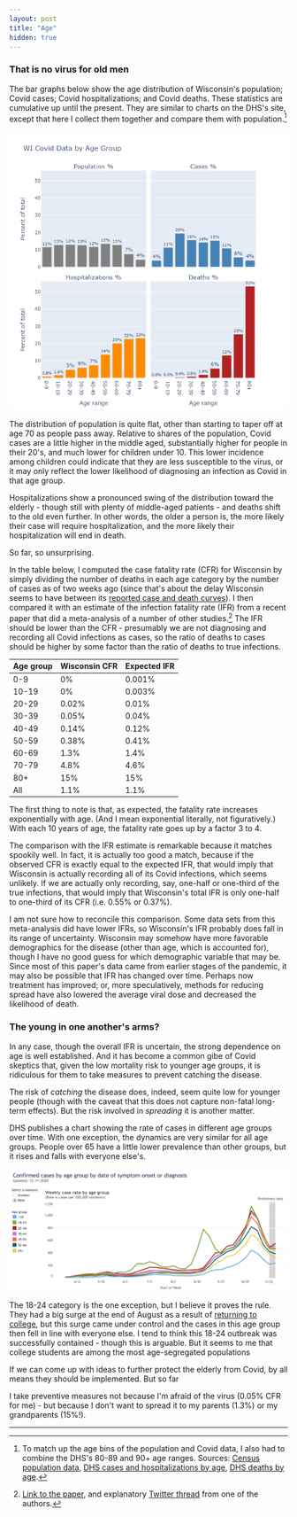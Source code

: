 ```yaml
---
layout: post
title: "Age"
hidden: true
---
```


### That is no virus for old men
The bar graphs below show the age distribution of Wisconsin's population; Covid cases; Covid hospitalizations; and Covid deaths. These statistics are cumulative up until the present. They are similar to charts on the DHS's site, except that here I collect them together and compare them with population.[^Sources]

![Age distributions](../assets/Age-Covid_2020-12-11.png)

The distribution of population is quite flat, other than starting to taper off at age 70 as people pass away. Relative to shares of the population, Covid cases are a little higher in the middle aged, substantially higher for people in their 20's, and much lower for children under 10. This lower incidence among children could indicate that they are less susceptible to the virus, or it may only reflect the lower likelihood of diagnosing an infection as Covid in that age group.

Hospitalizations show a pronounced swing of the distribution toward the elderly - though still with plenty of middle-aged patients - and deaths shift to the old even further. In other words, the older a person is, the more likely their case will require hospitalization, and the more likely their hospitalization will end in death. 

So far, so unsurprising. 

In the table below, I computed the case fatality rate (CFR) for Wisconsin by simply dividing the number of deaths in each age category by the number of cases as of two weeks ago (since that's about the delay Wisconsin seems to have between its [reported case and death curves](2020-12-07-status-update.md)). I then compared it with an estimate of the infection fatality rate (IFR) from a recent paper that did a meta-analysis of a number of other studies.[^Paper] The IFR should be lower than the CFR - presumably we are not diagnosing and recording all Covid infections as cases, so the ratio of deaths to cases should be higher by some factor than the ratio of deaths to true infections.

Age group | Wisconsin CFR | Expected IFR
---------- | ----------- | -----------
0-9   | 0%    | 0.001%
10-19 | 0%    | 0.003%
20-29 | 0.02% | 0.01%
30-39 | 0.05% | 0.04%
40-49 | 0.14% | 0.12%
50-59 | 0.38% | 0.41%
60-69 | 1.3%  | 1.4%
70-79 | 4.8%  | 4.6%
80+   | 15%   | 15%
All   | 1.1%  | 1.1%

The first thing to note is that, as expected, the fatality rate increases exponentially with age. (And I mean exponential literally, not figuratively.) With each 10 years of age, the fatality rate goes up by a factor 3 to 4. 

The comparison with the IFR estimate is remarkable because it matches spookily well. In fact, it is actually too good a match, because if the observed CFR is exactly equal to the expected IFR, that would imply that Wisconsin is actually recording all of its Covid infections, which seems unlikely. If we are actually only recording, say, one-half or one-third of the true infections, that would imply that Wisconsin's total IFR is only one-half to one-third of its CFR (i.e. 0.55% or 0.37%).

I am not sure how to reconcile this comparison. Some data sets from this meta-analysis did have lower IFRs, so Wisconsin's IFR probably does fall in its range of uncertainty. Wisconsin may somehow have more favorable demographics for the disease (other than age, which is accounted for), though I have no good guess for which demographic variable that may be. Since most of this paper's data came from earlier stages of the pandemic, it may also be possible that IFR has changed over time.  Perhaps now treatment has improved; or, more speculatively, methods for reducing spread have also lowered the average viral dose and decreased the likelihood of death.

### The young in one another's arms?
In any case, though the overall IFR is uncertain, the strong dependence on age is well established. And it has become a common gibe of Covid skeptics that, given the low mortality risk to younger age groups, it is ridiculous for them to take measures to prevent catching the disease.

The risk of *catching* the disease does, indeed, seem quite low for younger people (though with the caveat that this does not capture non-fatal long-term effects). But the risk involved in *spreading* it is another matter.

DHS publishes a chart showing the rate of cases in different age groups over time. With one exception, the dynamics are very similar for all age groups. People over 65 have a little lower prevalence than other groups, but it rises and falls with everyone else's.

![DHS cases by age](../assets/Age-Cases-DHS_2020-12-11.png)

The 18-24 category is the one exception, but I believe it proves the rule. They had a big surge at the end of August as a result of [returning to college](2020-09-14-wisconsin-colleges.md), but this surge came under control and the cases in this age group then fell in line with everyone else. I tend to think this 18-24 outbreak was successfully contained - though this is arguable. But it seems to me that college students are among the most age-segregated populations 

If we can come up with ideas to further protect the elderly from Covid, by all means they should be implemented. But so far  

I take preventive measures not because I'm afraid of the virus (0.05% CFR for me) - but because I don't want to spread it to my parents (1.3%) or my grandparents (15%!). 

---
[^Sources]: To match up the age bins of the population and Covid data, I also had to combine the DHS's 80-89 and 90+ age ranges. Sources: [Census population data](https://data.census.gov/cedsci/table?q=S01&g=0400000US55&d=ACS%201-Year%20Estimates%20Subject%20Tables&tid=ACSST1Y2019.S0101&hidePreview=true), [DHS cases and hospitalizations by age](https://www.dhs.wisconsin.gov/covid-19/cases.htm), [DHS deaths by age](https://www.dhs.wisconsin.gov/covid-19/deaths.htm).

[^Paper]: [Link to the paper](https://link.springer.com/article/10.1007/s10654-020-00698-1), and explanatory [Twitter thread](https://twitter.com/GidMK/status/1336423659850801152) from one of the authors.
